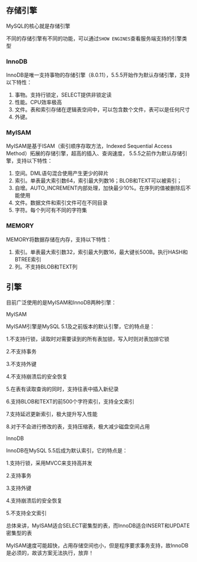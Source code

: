 存储引擎
-

MySQL的核心就是存储引擎

不同的存储引擎有不同的功能，可以通过`SHOW ENGINES`查看服务端支持的引擎类型

### InnoDB

InnoDB是唯一支持事物的存储引擎（8.0.11），5.5.5开始作为默认存储引擎，支持以下特性：

1. 事物。支持行锁定，SELECT提供非锁定读
2. 性能。CPU效率极高
3. 文件。表和索引存储在逻辑表空间中，可以包含数个文件，表可以是任何尺寸
4. 外键。

### MyISAM

MyISAM是基于ISAM（索引顺序存取方法，Indexed Sequential Access Method）拓展的存储引擎，超高的插入、查询速度，
5.5.5之前作为默认存储引擎，支持以下特性：

1. 空间。DML语句混合使用产生更少的碎片
2. 索引。单表最大索引数64，索引最大列数16；BLOB和TEXT可以被索引；
3. 自增。AUTO_INCREMENT内部处理，加快最少10%。在序列的值被删除后不能使用
4. 文件。数据文件和索引文件可在不同目录
5. 字符。每个列可有不同的字符集

### MEMORY

MEMORY将数据存储在内存，支持以下特性：

1. 索引。单表最大索引数32，索引最大列数16，最大键长500B。执行HASH和BTREE索引
2. 列。不支持BLOB和TEXT列

















## 引擎

目前广泛使用的是MyISAM和InnoDB两种引擎：

MyISAM

MyISAM引擎是MySQL 5.1及之前版本的默认引擎，它的特点是：

1.不支持行锁，读取时对需要读到的所有表加锁，写入时则对表加排它锁

2.不支持事务

3.不支持外键

4.不支持崩溃后的安全恢复

5.在表有读取查询的同时，支持往表中插入新纪录

6.支持BLOB和TEXT的前500个字符索引，支持全文索引

7.支持延迟更新索引，极大提升写入性能

8.对于不会进行修改的表，支持压缩表，极大减少磁盘空间占用

InnoDB

InnoDB在MySQL 5.5后成为默认索引，它的特点是：

1.支持行锁，采用MVCC来支持高并发

2.支持事务

3.支持外键

4.支持崩溃后的安全恢复

5.不支持全文索引

总体来讲，MyISAM适合SELECT密集型的表，而InnoDB适合INSERT和UPDATE密集型的表

MyISAM速度可能超快，占用存储空间也小，但是程序要求事务支持，故InnoDB是必须的，故该方案无法执行，放弃！



